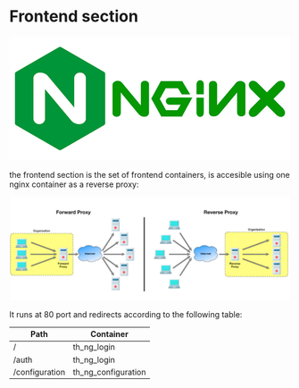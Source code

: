 # Frontend section

![nginx](/docs/img/nginx.jpg)

the frontend section is the set of frontend containers, is accesible using one nginx container as a reverse proxy:

![proxy](/docs/img/proxy.png)

It runs at 80 port and redirects according to the following table:

| Path | Container |
| ----- | ---- |
| /  | th_ng_login  |
| /auth  | th_ng_login  |
| /configuration  | th_ng_configuration  |